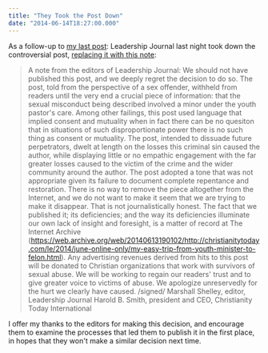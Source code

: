 ```yaml
---
title: "They Took the Post Down"
date: "2014-06-14T18:27:00.000"
---
```


As a follow-up to [my last post](http://chrishubbs.com/2014/06/13/take-down-that-post/): Leadership Journal last night took down the controversial post, [replacing it with this note](http://www.christianitytoday.com/le/2014/june-online-only/my-easy-trip-from-youth-minister-to-felon.html?allcomments=true&showall=true):

> A note from the editors of Leadership Journal: We should not have published this post, and we deeply regret the decision to do so. The post, told from the perspective of a sex offender, withheld from readers until the very end a crucial piece of information: that the sexual misconduct being described involved a minor under the youth pastor's care. Among other failings, this post used language that implied consent and mutuality when in fact there can be no quesiton that in situations of such disproportionate power there is no such thing as consent or mutuality. The post, intended to dissuade future perpetrators, dwelt at length on the losses this criminal sin caused the author, while displaying little or no empathic engagement with the far greater losses caused to the victim of the crime and the wider community around the author. The post adopted a tone that was not appropriate given its failure to document complete repentance and restoration. There is no way to remove the piece altogether from the Internet, and we do not want to make it seem that we are trying to make it disappear. That is not journalistically honest. The fact that we published it; its deficiencies; and the way its deficiencies illuminate our own lack of insight and foresight, is a matter of record at The Internet Archive (https://web.archive.org/web/20140613190102/http://christianitytoday.com/le/2014/june-online-only/my-easy-trip-from-youth-minister-to-felon.html). Any advertising revenues derived from hits to this post will be donated to Christian organizations that work with survivors of sexual abuse. We will be working to regain our readers' trust and to give greater voice to victims of abuse. We apologize unreservedly for the hurt we clearly have caused. /signed/ Marshall Shelley, editor, Leadership Journal Harold B. Smith, president and CEO, Christianity Today International

I offer my thanks to the editors for making this decision, and encourage them to examine the processes that led them to publish it in the first place, in hopes that they won't make a similar decision next time.
